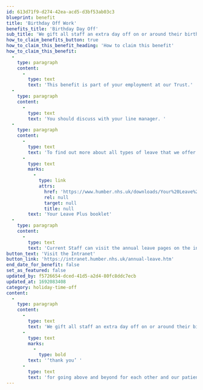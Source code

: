 ```yaml
---
id: 613d71f9-d274-42ea-acd5-d3bf53ab03c3
blueprint: benefit
title: 'Birthday Off Work'
benefits_title: 'Birthday Day Off'
sub_title: 'We gift all staff an extra day off on or around their birthday!'
how_to_claim_benefits_button: true
how_to_claim_this_benefit_heading: 'How to claim this benefit'
how_to_claim_this_benefit:
  -
    type: paragraph
    content:
      -
        type: text
        text: 'This benefit is part of your employment at our Trust.'
  -
    type: paragraph
    content:
      -
        type: text
        text: 'You should discuss with your line manager. '
  -
    type: paragraph
    content:
      -
        type: text
        text: 'To find out more about all types of leave that we offer read the '
      -
        type: text
        marks:
          -
            type: link
            attrs:
              href: 'https://www.humber.nhs.uk/downloads/Your%20Leave%20Plus/Your_Leave_Plus_Policy_Booklet.pdf'
              rel: null
              target: null
              title: null
        text: 'Your Leave Plus booklet'
  -
    type: paragraph
    content:
      -
        type: text
        text: 'Current Staff can visit the annual leave pages on the intranet.'
button_text: 'Visit the Intranet'
button_link: 'https://intranet.humber.nhs.uk/annual-leave.htm'
end_date_for_benefit: false
set_as_featured: false
updated_by: f5726654-dced-41d5-a2d4-80fc8ddc7ecb
updated_at: 1692083408
category: holiday-time-off
content:
  -
    type: paragraph
    content:
      -
        type: text
        text: 'We gift all staff an extra day off on or around their birthday to say '
      -
        type: text
        marks:
          -
            type: bold
        text: '‘thank you’ '
      -
        type: text
        text: 'for going above and beyond for each other and our patients. '
---
```

